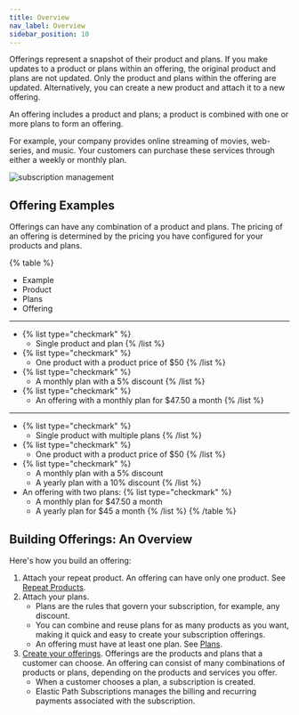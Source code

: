 ```yaml
---
title: Overview
nav_label: Overview
sidebar_position: 10
---
```


Offerings represent a snapshot of their product and plans. If you make updates to a product or plans within an offering, the original product and plans are not updated. Only the product and plans within the offering are updated. Alternatively, you can create a new product and attach it to a new offering.

An offering includes a product and plans; a product is combined with one or more plans to form an offering. 

For example, your company provides online streaming of movies, web-series, and music. Your customers can purchase these services through either a weekly or monthly plan.  

![subscription management](/assets/subscription_management.png)

## Offering Examples

Offerings can have any combination of a product and plans. The pricing of an offering is determined by the pricing you have configured for your products and plans.

{% table %}
* Example
* Product
* Plans
* Offering
---
*
  {% list type="checkmark" %}
   * Single product and plan
  {% /list %}
*
  {% list type="checkmark" %}
   * One product with a product price of $50
  {% /list %}
*
  {% list type="checkmark" %}
   * A monthly plan with a 5% discount
  {% /list %}
*
  {% list type="checkmark" %}
   * An offering with a monthly plan for $47.50 a month
  {% /list %}
---
*
  {% list type="checkmark" %}
   * Single product with multiple plans
  {% /list %}
*
  {% list type="checkmark" %}
   * One product with a product price of $50
  {% /list %}
*
  {% list type="checkmark" %}
    * A monthly plan with a 5% discount
    * A yearly plan with a 10% discount
  {% /list %}
* An offering with two plans:
  {% list type="checkmark" %}
    * A monthly plan for $47.50 a month
    * A yearly plan for $45 a month
  {% /list %}
{% /table %}

## Building Offerings: An Overview

Here's how you build an offering:

1. Attach your repeat product. An offering can have only one product. See [Repeat Products](/docs/subscriptions/products/managing-products-cm).
2. Attach your plans.
    - Plans are the rules that govern your subscription, for example, any discount.
    - You can combine and reuse plans for as many products as you want, making it quick and easy to create your subscription offerings.
    - An offering must have at least one plan. See [Plans](/docs/subscriptions/subscription-plans/managing-subscription-plans-cm).
3. [Create your offerings](/docs/subscriptions/offerings/managing-subscription-offerings). Offerings are the products and plans that a customer can choose. An offering can consist of many combinations of products or plans, depending on the products and services you offer.
    - When a customer chooses a plan, a subscription is created.
    - Elastic Path Subscriptions manages the billing and recurring payments associated with the subscription. 


